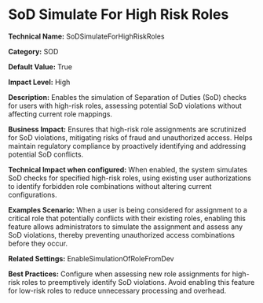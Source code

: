 # SoD Simulate For High Risk Roles

**Technical Name:** SoDSimulateForHighRiskRoles

**Category:** SOD

**Default Value:** True

**Impact Level:** High

**Description:** Enables the simulation of Separation of Duties (SoD) checks for users with high-risk roles, assessing potential SoD violations without affecting current role mappings.

**Business Impact:** Ensures that high-risk role assignments are scrutinized for SoD violations, mitigating risks of fraud and unauthorized access. Helps maintain regulatory compliance by proactively identifying and addressing potential SoD conflicts.

**Technical Impact when configured:** When enabled, the system simulates SoD checks for specified high-risk roles, using existing user authorizations to identify forbidden role combinations without altering current configurations. 

**Examples Scenario:** When a user is being considered for assignment to a critical role that potentially conflicts with their existing roles, enabling this feature allows administrators to simulate the assignment and assess any SoD violations, thereby preventing unauthorized access combinations before they occur.

**Related Settings:** EnableSimulationOfRoleFromDev

**Best Practices:** Configure when assessing new role assignments for high-risk roles to preemptively identify SoD violations. Avoid enabling this feature for low-risk roles to reduce unnecessary processing and overhead.